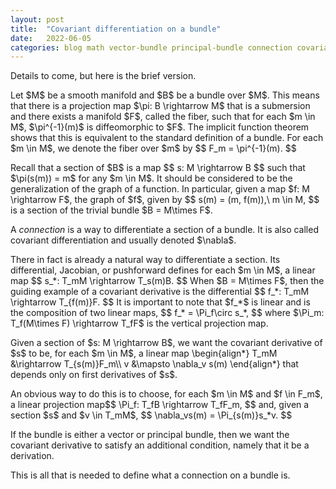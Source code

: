 ```yaml
---
layout: post
title:  "Covariant differentiation on a bundle"
date:   2022-06-05
categories: blog math vector-bundle principal-bundle connection covariant-differentiation covariant-derivative
---
```

$\newcommand\R{\mathbb{R}}\newcommand\C{\mathbb{C}}\newcommand\Z{\mathbb{Z}}$


<p>
Details to come, but here is the brief version.
</p>

<p>
Let $M$ be a smooth manifold and $B$ be a bundle over $M$. This means that there is a projection map $\pi: B \rightarrow M$ that is a submersion and there exists a manifold $F$, called the fiber, such that for each $m \in M$, $\pi^{-1}(m)$ is diffeomorphic to $F$. The implicit function theorem shows that this is equivalent to the standard definition of a bundle. For each $m \in M$, we denote the fiber over $m$ by
$$
F_m = \pi^{-1}(m).
$$
</p>

<p>
Recall that a section of $B$ is a map
$$
s: M \rightarrow B
$$
such that $\pi(s(m)) = m$ for any $m \in M$.
It should be considered to be the generalization of the graph of a function. In particular, given a map $f: M \rightarrow F$, the graph of $f$, given by
$$
s(m) = (m, f(m)),\ m \in M,
$$
is a section of the trivial bundle $B = M\times F$.
</p>

<p>
A <em>connection</em> is a way to differentiate a section of a bundle. It is also called covariant differentiation and usually denoted $\nabla$.
</p>

<p>
There in fact is already a natural way to differentiate a section. Its differential, Jacobian, or pushforward defines for each $m \in M$, a linear map
$$
s_*: T_mM \rightarrow T_s(m)B.
$$
When $B = M\times F$, then the guiding example of a covariant derivative is the differential
$$
f_*: T_mM \rightarrow T_{f(m)}F.
$$
It is important to note that $f_*$ is linear and is the composition of two linear maps,
$$
f_* = \Pi_f\circ s_*,
$$
where $\Pi_m: T_f(M\times F) \rightarrow T_fF$ is the vertical projection map.
</p>

<p>
Given a section of $s: M \rightarrow B$, we want the covariant derivative of $s$ to be, for each $m \in M$, a linear map
\begin{align*}
T_mM &\rightarrow T_{s(m)}F_m\\
v &\mapsto \nabla_v s(m)
\end{align*}
that depends only on first derivatives of $s$.
</p>

<p>
An obvious way to do this is to choose, for each $m \in M$ and $f \in F_m$, a linear projection map$$
\Pi_f: T_fB \rightarrow T_fF_m,
$$
and, given a section $s$ and $v \in T_mM$,
$$
\nabla_vs(m) = \Pi_{s(m)}s_*v.
$$
</p>

<p>
If the bundle is either a vector or principal bundle, then we want the covariant derivative to satisfy an additional condition, namely that it be a derivation.
</p>

<p>
This is all that is needed to define what a connection on a bundle is.
</p>